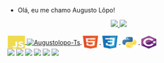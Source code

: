 - Olá, eu me chamo Augusto Lôpo!

<div align="center"> <a href="https://github.com/Augustolopo"> <img height="180em" src="https://github-readme-stats.vercel.app/api?username=Augustolopo&show_icons=true&theme=dracula&include_all_commits=true&count_private=true"/> <img height="180em" src="https://github-readme-stats.vercel.app/api/top-langs/?username=Augustolopo&layout=compact&langs_count=7&theme=dracula"/> </div> <div style="display: inline_block"><br> <img align="center" alt="Augustolopo-Js" height="30" width="40" src="https://raw.githubusercontent.com/devicons/devicon/master/icons/javascript/javascript-plain.svg"> <img align="center" alt="Augustolopo-Ts" height="30" width="40" > <img align="center" alt="Augustolopo-HTML" height="30" width="40" src="https://raw.githubusercontent.com/devicons/devicon/master/icons/html5/html5-original.svg"> <img align="center" alt="Augustolopo-CSS" height="30" width="40" src="https://raw.githubusercontent.com/devicons/devicon/master/icons/css3/css3-original.svg"> <img align="center" alt="Augustolopo-Python" height="30" width="40" src="https://raw.githubusercontent.com/devicons/devicon/master/icons/python/python-original.svg"> <img align="center" alt="Augustolopo-Csharp" height="30" width="40" src="https://raw.githubusercontent.com/devicons/devicon/master/icons/csharp/csharp-original.svg"> </div>

<div> <a href="https://www.youtube.com/channel/UC_-uuuZbY0AAt9CViNzvc-Q" target="_blank"><img src="https://img.shields.io/badge/YouTube-FF0000?style=for-the-badge&logo=youtube&logoColor=white" target="_blank"></a> <a href="https://instagram.com/rafaballerini" target="_blank"><img src="https://img.shields.io/badge/-Instagram-%23E4405F?style=for-the-badge&logo=instagram&logoColor=white" target="_blank"></a> 	<a href="https://www.twitch.tv/rafaballerinii" target="_blank"><img src="https://img.shields.io/badge/Twitch-9146FF?style=for-the-badge&logo=twitch&logoColor=white" target="_blank"></a> <a href="https://discord.gg/wagxzStdcR" target="_blank"><img src="https://img.shields.io/badge/Discord-7289DA?style=for-the-badge&logo=discord&logoColor=white" target="_blank"></a> <a href = "mailto:contatorafaballerini@gmail.com"><img src="https://img.shields.io/badge/-Gmail-%23333?style=for-the-badge&logo=gmail&logoColor=white" target="_blank"></a> <a href="https://www.linkedin.com/in/rafaella-ballerini-45875016a" target="_blank"><img src="https://img.shields.io/badge/-LinkedIn-%230077B5?style=for-the-badge&logo=linkedin&logoColor=white" target="_blank"></a>
